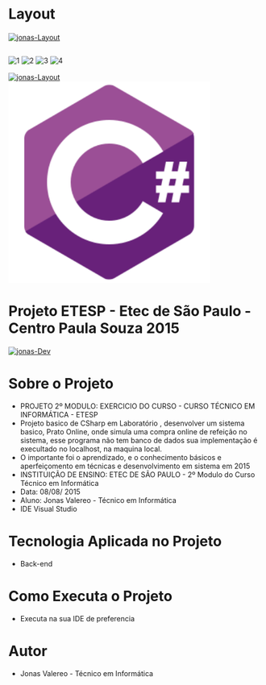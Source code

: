 # Layout

<a href="#">
<img align="center"  alt="jonas-Layout" height ="500" width ="1000" src ="https://user-images.githubusercontent.com/25933386/123719315-a19b5c80-d857-11eb-894a-bf2e97741b9d.PNG"></img>
</a>

##


![1]()
![2](https://user-images.githubusercontent.com/25933386/123719317-a3652000-d857-11eb-9523-2e81d5c14e25.jpg)
![3](https://user-images.githubusercontent.com/25933386/123719318-a3652000-d857-11eb-9d2d-27d57d385869.PNG)
![4](https://user-images.githubusercontent.com/25933386/123719323-a3fdb680-d857-11eb-975b-faef68b5d506.PNG)

<a href="#">
<img align="center"  alt="jonas-Layout" height ="600" width ="500" src ="https://user-images.githubusercontent.com/25933386/123571195-1ca13c00-d7a0-11eb-9000-12ff7e60e33f.JPG" style="max-width: 100%;"></img>
</a>

<a href="#">
<img align="center"  alt="jonas-C#" height ="400" width ="400" src ="https://raw.githubusercontent.com/devicons/devicon/master/icons/csharp/csharp-original.svg" style="max-width: 100%;"></img>
</a>

# Projeto ETESP - Etec de São Paulo - Centro Paula Souza 2015

<a href="#">
<img align="center"  alt="jonas-Dev" height ="70" width ="160" src ="https://user-images.githubusercontent.com/25933386/116831049-87107400-ab83-11eb-947b-0a94a3e89f04.png" style="max-width: 100%;"></img>
</a>

# Sobre o Projeto

- PROJETO 2º MODULO: EXERCICIO DO CURSO - CURSO TÉCNICO EM INFORMÁTICA - ETESP
- Projeto basico de CSharp em Laboratório , desenvolver  um sistema basico, Prato Online, onde simula uma compra online de refeição no sistema, esse programa não tem banco de dados sua implementação é execultado no localhost, na maquina local.
- O importante foi o aprendizado, e o conhecimento básicos e aperfeiçomento em técnicas e desenvolvimento em sistema em 2015
- INSTITUIÇÃO DE ENSINO: ETEC DE SÃO PAULO - 2º Modulo do Curso Técnico em Informática
- Data:  08/08/ 2015
- Aluno: Jonas Valereo - Técnico em Informática
- IDE Visual Studio

# Tecnologia Aplicada no Projeto

- Back-end

# Como Executa o Projeto

- Executa na sua IDE de preferencia

# Autor

- Jonas Valereo - Técnico em Informática 

